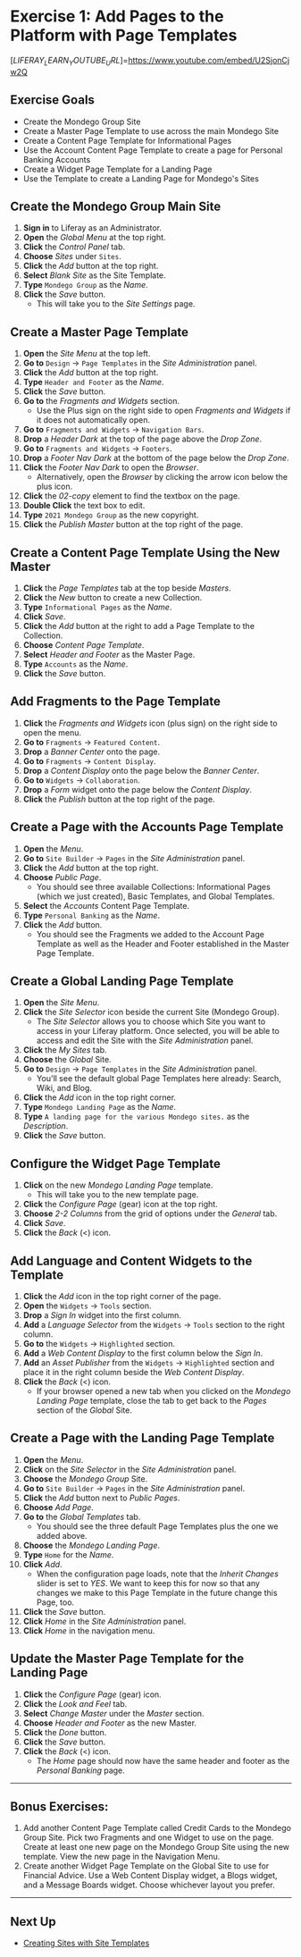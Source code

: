 # Exercise 1: Add Pages to the Platform with Page Templates 

[$LIFERAY_LEARN_YOUTUBE_URL$]=https://www.youtube.com/embed/U2SjonCjw2Q

## Exercise Goals 
	
- Create the Mondego Group Site 
- Create a Master Page Template to use across the main Mondego Site 
- Create a Content Page Template for Informational Pages 
- Use the Account Content Page Template to create a page for Personal Banking Accounts  
- Create a Widget Page Template for a Landing Page 
- Use the Template to create a Landing Page for Mondego's Sites 

## Create the Mondego Group Main Site 

1. **Sign in** to Liferay as an Administrator. 
2. **Open** the _Global Menu_ at the top right. 
3. **Click** the _Control Panel_ tab. 
4. **Choose** _Sites_ under `Sites`. 
5. **Click** the _Add_ button at the top right. 
6. **Select** _Blank Site_ as the Site Template. 
7. **Type** `Mondego Group` as the _Name_. 
8. **Click** the _Save_ button. 
	- This will take you to the _Site Settings_ page. 

## Create a Master Page Template 

1. **Open** the _Site Menu_ at the top left. 
2. **Go to** `Design` &rarr; `Page Templates` in the _Site Administration_ panel. 
3. **Click** the _Add_ button at the top right. 
4. **Type** `Header and Footer` as the _Name_. 
5. **Click** the _Save_ button. 
6. **Go to** the _Fragments and Widgets_ section. 
	- Use the Plus sign on the right side to open _Fragments and Widgets_ if it does not automatically open. 
7. **Go to** `Fragments and Widgets` &rarr; `Navigation Bars`. 
8. **Drop** a _Header Dark_ at the top of the page above the _Drop Zone_. 
9. **Go to** `Fragments and Widgets` &rarr; `Footers`. 
10. **Drop** a _Footer Nav Dark_ at the bottom of the page below the _Drop Zone_. 
11. **Click** the _Footer Nav Dark_ to open the _Browser_. 
	- Alternatively, open the _Browser_ by clicking the arrow icon below the plus icon. 
12. **Click** the _02-copy_ element to find the textbox on the page. 
13. **Double Click** the text box to edit. 
14. **Type** `2021 Mondego Group` as the new copyright. 
15. **Click** the _Publish Master_ button at the top right of the page. 

## Create a Content Page Template Using the New Master 

1. **Click** the _Page Templates_ tab at the top beside _Masters_. 
2. **Click** the _New_ button to create a new Collection. 
3. **Type** `Informational Pages` as the _Name_. 
4. **Click** _Save_. 
5. **Click** the _Add_ button at the right to add a Page Template to the Collection. 
6. **Choose** _Content Page Template_. 
7. **Select** _Header and Footer_ as the Master Page. 
8. **Type** `Accounts` as the _Name_. 
9. **Click** the _Save_ button. 

## Add Fragments to the Page Template 

1. **Click** the _Fragments and Widgets_ icon (plus sign) on the right side to open the menu. 
2. **Go to** `Fragments` &rarr; `Featured Content`. 
3. **Drop** a _Banner Center_ onto the page. 
4. **Go to** `Fragments` &rarr; `Content Display`. 
5. **Drop** a _Content Display_ onto the page below the _Banner Center_. 
6. **Go to** `Widgets` &rarr; `Collaboration`. 
7. **Drop** a _Form_ widget onto the page below the _Content Display_. 
8. **Click** the _Publish_ button at the top right of the page. 

## Create a Page with the Accounts Page Template 

1. **Open** the _Menu_. 
2. **Go to** `Site Builder` &rarr; `Pages` in the _Site Administration_ panel. 
3. **Click** the _Add_ button at the top right. 
4. **Choose** _Public Page_. 
	- You should see three available Collections: Informational Pages (which we just created), Basic Templates, and Global Templates. 
5. **Select** the _Accounts_ Content Page Template. 
6. **Type** `Personal Banking` as the _Name_. 
7. **Click** the _Add_ button. 
	- You should see the Fragments we added to the Account Page Template as well as the Header and Footer established in the Master Page Template. 

## Create a Global Landing Page Template 

1. **Open** the _Site Menu_. 
2. **Click** the _Site Selector_ icon beside the current Site (Mondego Group). 
	- The _Site Selector_ allows you to choose which Site you want to access in your Liferay platform. Once selected, you will be able to access and edit the Site with the _Site Administration_ panel. 
3. **Click** the _My Sites_ tab. 
4. **Choose** the _Global_ Site. 
5. **Go to** `Design` &rarr; `Page Templates` in the _Site Administration_ panel. 
	- You'll see the default global Page Templates here already: Search, Wiki, and Blog. 
6. **Click** the _Add_ icon in the top right corner. 
7. **Type** `Mondego Landing Page` as the _Name_. 
8. **Type** `A landing page for the various Mondego sites.` as the _Description_. 
9. **Click** the _Save_ button. 

## Configure the Widget Page Template 

1. **Click** on the new _Mondego Landing Page_ template. 
	- This will take you to the new template page. 
2. **Click** the _Configure Page_ (gear) icon at the top right. 
3. **Choose** _2-2 Columns_ from the grid of options under the _General_ tab. 
4. **Click** _Save_. 
5. **Click** the _Back_ (<) icon. 

## Add Language and Content Widgets to the Template 

1. **Click** the _Add_ icon in the top right corner of the page. 
2. **Open** the `Widgets` &rarr; `Tools` section. 
3. **Drop** a _Sign In_ widget into the first column. 
4. **Add** a _Language Selector_ from the `Widgets` &rarr; `Tools` section to the right column. 
5. **Go to** the `Widgets` &rarr; `Highlighted` section. 
6. **Add** a _Web Content Display_ to the first column below the _Sign In_. 
7. **Add** an _Asset Publisher_ from the `Widgets` &rarr; `Highlighted` section and place it in the right column beside the _Web Content Display_. 
8. **Click** the _Back_ (<) icon. 
	- If your browser opened a new tab when you clicked on the _Mondego Landing Page_ template, close the tab to get back to the _Pages_ section of the _Global_ Site. 

## Create a Page with the Landing Page Template 

1. **Open** the _Menu_. 
2. **Click** on the _Site Selector_ in the _Site Administration_ panel. 
3. **Choose** the _Mondego Group_ Site. 
4. **Go to** `Site Builder` &rarr; `Pages` in the _Site Administration_ panel. 
5. **Click** the _Add_ button next to _Public Pages_. 
6. **Choose** _Add Page_. 
7. **Go to** the _Global Templates_ tab. 
	- You should see the three default Page Templates plus the one we added above. 
8. **Choose** the _Mondego Landing Page_. 
9. **Type** `Home` for the _Name_. 
10. **Click** _Add_. 
	- When the configuration page loads, note that the _Inherit Changes_ slider is set to _YES_. We want to keep this for now so that any changes we make to this Page Template in the future change this Page, too. 
11. **Click** the _Save_ button. 
12. **Click** _Home_ in the _Site Administration_ panel. 
13. **Click** _Home_ in the navigation menu. 

## Update the Master Page Template for the Landing Page 

1. **Click** the _Configure Page_ (gear) icon. 
2. **Click** the _Look and Feel_ tab. 
3. **Select** _Change Master_ under the _Master_ section. 
4. **Choose** _Header and Footer_ as the new Master. 
5. **Click** the _Done_ button. 
6. **Click** the _Save_ button. 
7. **Click** the _Back_ (<) icon. 
	- The _Home_ page should now have the same header and footer as the _Personal Banking_ page. 

--- 

## Bonus Exercises: 

1. Add another Content Page Template called Credit Cards to the Mondego Group Site. Pick two Fragments and one Widget to use on the page. Create at least one new page on the Mondego Group Site using the new template. View the new page in the Navigation Menu. 
2. Create another Widget Page Template on the Global Site to use for Financial Advice. Use a Web Content Display widget, a Blogs widget, and a Message Boards widget. Choose whichever layout you prefer. 

---

## Next Up

* [Creating Sites with Site Templates](./create-sites-with-site-templates.md)